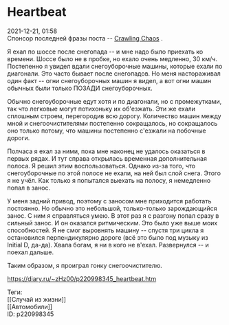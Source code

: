Heartbeat
==========

   
 2021-12-21, 01:58   
  Спонсор последней фразы поста --  [Crawling Chaos](https://diary.ru/~degozaru)  .   
   
 Я ехал по шоссе после снегопада -- и мне надо было приехать ко времени. Шоссе было не в пробке, но ехало очень медленно, 30 км/ч. Постепенно я увидел вдали снегоуборочные машины, которые ехали по диагонали. Это часто бывает после снегопадов. Но меня настораживал один факт -- огни снегоуборочных машин я видел, а вот огни машин обычных были только ПОЗАДИ снегоуборочных.   
   
 Обычно снегоуборочные едут хотя и по диагонали, но с промежутками, так что легковые могут потихоньку их об'езжать. Эти же ехали сплошным строем, перегородив всю дорогу. Количество машин между мной и снегоочистителями постепенно сокращалось, но сокращалось оно только потому, что машины постепенно с'езжали на побочные дороги.   
   
 Полчаса я ехал за ними, пока мне наконец не удалось оказаться в первых рядах. И тут справа открылась временная дополнительная полоса. Я решил этим воспользоваться. Однако из-за того, что снегоуборочные по этой полосе не ехали, на ней был слой снега. Этого я не учёл. Как только я попытался выехать на полосу, я немедленно попал в занос.   
   
 У меня задний привод, поэтому с заносом мне приходится работать постоянно. Но обычно это небольшой, только-только зарождающийся занос. С ним я справляться умею. В этот раз я с разгону попал сразу в сильный занос. И он оказался ритмическим. Это было уже выше моих способностей. Я не смог выровнять машину -- спустя три цикла я остановился перпендикулярно дороге (всё это было под музыку из Initial D, да-да). Хвала богам, я ни в кого не в'ехал. Развернулся -- и поехал дальше.   
   
 Таким образом, я проиграл гонку снегоочистителю.   
    
 <https://diary.ru/~zHz00/p220998345_heartbeat.htm>   
   
 Теги:   
 [[Случай из жизни]]   
 [[Автомобили]]   
 ID: p220998345